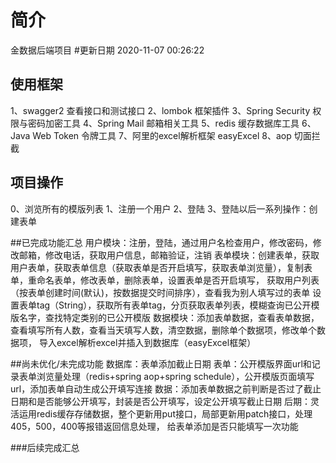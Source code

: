 # 简介
金数据后端项目
#更新日期
2020-11-07 00:26:22
## 使用框架
1、swagger2 查看接口和测试接口
2、lombok 框架插件
3、Spring Security 权限与密码加密工具
4、Spring Mail 邮箱相关工具
5、redis 缓存数据库工具
6、Java Web Token 令牌工具
7、阿里的excel解析框架 easyExcel
8、aop 切面拦截

## 项目操作
0、浏览所有的模版列表
1、注册一个用户
2、登陆
3、登陆以后一系列操作：创建表单

##已完成功能汇总
用户模块：注册，登陆，通过用户名检查用户，修改密码，修改邮箱，修改电话，获取用户信息，邮箱验证，注销
表单模块：创建表单，获取用户表单，获取表单信息（获取表单是否开启填写，获取表单浏览量），复制表单，重命名表单，修改表单，删除表单，设置表单是否开启填写，
    获取用户列表（按表单创建时间(默认)，按数据提交时间排序），查看我为别人填写过的表单
    设置表单tag（String），获取所有表单tag，分页获取表单列表，模糊查询已公开模版名字，查找特定类别的已公开模版
数据模块：添加表单数据，查看表单数据，查看填写所有人数，查看当天填写人数，清空数据，删除单个数据项，修改单个数据项，
    导入excel解析excel并插入到数据库（easyExcel框架）
    
##尚未优化/未完成功能
数据库：表单添加截止日期
表单：公开模版界面url和记录表单浏览量处理（redis+spring aop+spring schedule），公开模版页面填写url，添加表单自动生成公开填写连接
数据：添加表单数据之前判断是否过了截止日期和是否能够公开填写，封装是否公开填写，设定公开填写截止日期
后期：灵活运用redis缓存存储数据，整个更新用put接口，局部更新用patch接口，处理405，500，400等报错返回信息处理，
给表单添加是否只能填写一次功能

###后续完成汇总